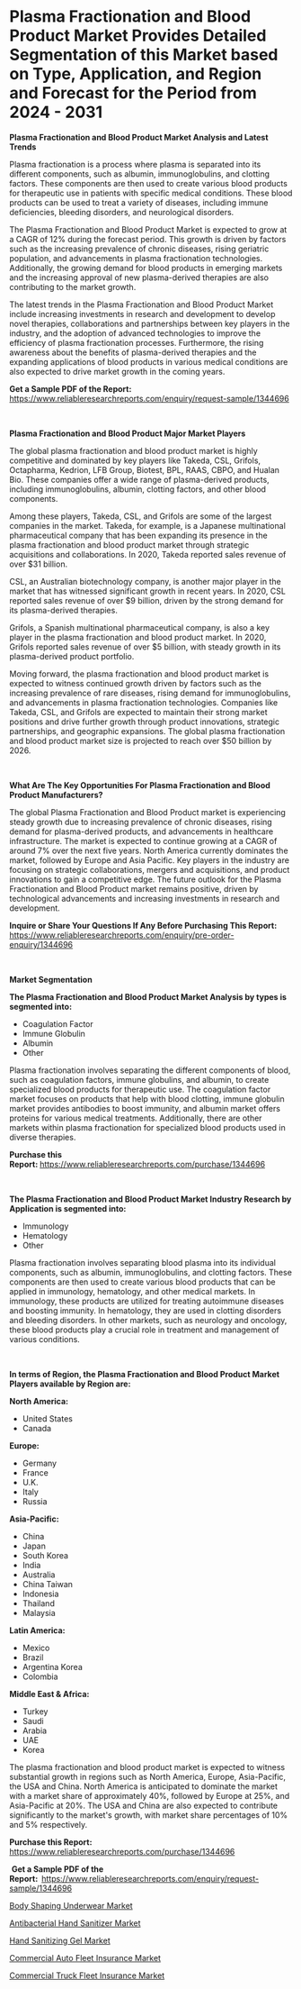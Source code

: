 <p><h1>Plasma Fractionation and Blood Product Market Provides Detailed Segmentation of this Market based on Type, Application, and Region and Forecast for the Period from 2024 - 2031</h1></p><p><strong>Plasma Fractionation and Blood Product Market Analysis and Latest Trends</strong></p>
<p><p>Plasma fractionation is a process where plasma is separated into its different components, such as albumin, immunoglobulins, and clotting factors. These components are then used to create various blood products for therapeutic use in patients with specific medical conditions. These blood products can be used to treat a variety of diseases, including immune deficiencies, bleeding disorders, and neurological disorders.</p><p>The Plasma Fractionation and Blood Product Market is expected to grow at a CAGR of 12% during the forecast period. This growth is driven by factors such as the increasing prevalence of chronic diseases, rising geriatric population, and advancements in plasma fractionation technologies. Additionally, the growing demand for blood products in emerging markets and the increasing approval of new plasma-derived therapies are also contributing to the market growth.</p><p>The latest trends in the Plasma Fractionation and Blood Product Market include increasing investments in research and development to develop novel therapies, collaborations and partnerships between key players in the industry, and the adoption of advanced technologies to improve the efficiency of plasma fractionation processes. Furthermore, the rising awareness about the benefits of plasma-derived therapies and the expanding applications of blood products in various medical conditions are also expected to drive market growth in the coming years.</p></p>
<p><strong>Get a Sample PDF of the Report:&nbsp;</strong> <a href="https://www.reliableresearchreports.com/enquiry/request-sample/1344696">https://www.reliableresearchreports.com/enquiry/request-sample/1344696</a></p>
<p>&nbsp;</p>
<p><strong>Plasma Fractionation and Blood Product Major Market Players</strong></p>
<p><p>The global plasma fractionation and blood product market is highly competitive and dominated by key players like Takeda, CSL, Grifols, Octapharma, Kedrion, LFB Group, Biotest, BPL, RAAS, CBPO, and Hualan Bio. These companies offer a wide range of plasma-derived products, including immunoglobulins, albumin, clotting factors, and other blood components.</p><p>Among these players, Takeda, CSL, and Grifols are some of the largest companies in the market. Takeda, for example, is a Japanese multinational pharmaceutical company that has been expanding its presence in the plasma fractionation and blood product market through strategic acquisitions and collaborations. In 2020, Takeda reported sales revenue of over $31 billion.</p><p>CSL, an Australian biotechnology company, is another major player in the market that has witnessed significant growth in recent years. In 2020, CSL reported sales revenue of over $9 billion, driven by the strong demand for its plasma-derived therapies.</p><p>Grifols, a Spanish multinational pharmaceutical company, is also a key player in the plasma fractionation and blood product market. In 2020, Grifols reported sales revenue of over $5 billion, with steady growth in its plasma-derived product portfolio.</p><p>Moving forward, the plasma fractionation and blood product market is expected to witness continued growth driven by factors such as the increasing prevalence of rare diseases, rising demand for immunoglobulins, and advancements in plasma fractionation technologies. Companies like Takeda, CSL, and Grifols are expected to maintain their strong market positions and drive further growth through product innovations, strategic partnerships, and geographic expansions. The global plasma fractionation and blood product market size is projected to reach over $50 billion by 2026.</p></p>
<p>&nbsp;</p>
<p><strong>What Are The Key Opportunities For Plasma Fractionation and Blood Product Manufacturers?</strong></p>
<p><p>The global Plasma Fractionation and Blood Product market is experiencing steady growth due to increasing prevalence of chronic diseases, rising demand for plasma-derived products, and advancements in healthcare infrastructure. The market is expected to continue growing at a CAGR of around 7% over the next five years. North America currently dominates the market, followed by Europe and Asia Pacific. Key players in the industry are focusing on strategic collaborations, mergers and acquisitions, and product innovations to gain a competitive edge. The future outlook for the Plasma Fractionation and Blood Product market remains positive, driven by technological advancements and increasing investments in research and development.</p></p>
<p><strong>Inquire or Share Your Questions If Any Before Purchasing This Report:</strong> <a href="https://www.reliableresearchreports.com/enquiry/pre-order-enquiry/1344696">https://www.reliableresearchreports.com/enquiry/pre-order-enquiry/1344696</a></p>
<p>&nbsp;</p>
<p><strong>Market Segmentation</strong></p>
<p><strong>The Plasma Fractionation and Blood Product Market Analysis by types is segmented into:</strong></p>
<p><ul><li>Coagulation Factor</li><li>Immune Globulin</li><li>Albumin</li><li>Other</li></ul></p>
<p><p>Plasma fractionation involves separating the different components of blood, such as coagulation factors, immune globulins, and albumin, to create specialized blood products for therapeutic use. The coagulation factor market focuses on products that help with blood clotting, immune globulin market provides antibodies to boost immunity, and albumin market offers proteins for various medical treatments. Additionally, there are other markets within plasma fractionation for specialized blood products used in diverse therapies.</p></p>
<p><strong>Purchase this Report:&nbsp;</strong><a href="https://www.reliableresearchreports.com/purchase/1344696">https://www.reliableresearchreports.com/purchase/1344696</a></p>
<p>&nbsp;</p>
<p><strong>The Plasma Fractionation and Blood Product Market Industry Research by Application is segmented into:</strong></p>
<p><ul><li>Immunology</li><li>Hematology</li><li>Other</li></ul></p>
<p><p>Plasma fractionation involves separating blood plasma into its individual components, such as albumin, immunoglobulins, and clotting factors. These components are then used to create various blood products that can be applied in immunology, hematology, and other medical markets. In immunology, these products are utilized for treating autoimmune diseases and boosting immunity. In hematology, they are used in clotting disorders and bleeding disorders. In other markets, such as neurology and oncology, these blood products play a crucial role in treatment and management of various conditions.</p></p>
<p>&nbsp;</p>
<p><strong>In terms of Region, the Plasma Fractionation and Blood Product Market Players available by Region are:</strong></p>
<p>
    <p> <strong> North America: </strong>
        <ul>
            <li>United States</li>
            <li>Canada</li>
        </ul>
        </p> 
    <p> <strong> Europe: </strong>
        <ul>
            <li>Germany</li>
            <li>France</li>
            <li>U.K.</li>
            <li>Italy</li>
            <li>Russia</li>
        </ul>
        </p> 
    <p> <strong> Asia-Pacific: </strong>
        <ul>
            <li>China</li>
            <li>Japan</li>
            <li>South Korea</li>
            <li>India</li>
            <li>Australia</li>
            <li>China Taiwan</li>
            <li>Indonesia</li>
            <li>Thailand</li>
            <li>Malaysia</li>
        </ul>
        </p> 
    <p> <strong> Latin America: </strong>
        <ul>
            <li>Mexico</li>
            <li>Brazil</li>
            <li>Argentina Korea</li>
            <li>Colombia</li>
        </ul>
        </p> 
    <p> <strong> Middle East & Africa: </strong>
        <ul>
            <li>Turkey</li>
            <li>Saudi</li>
            <li>Arabia</li>
            <li>UAE</li>
            <li>Korea</li>
        </ul>
    </p>
    </p>
<p><p>The plasma fractionation and blood product market is expected to witness substantial growth in regions such as North America, Europe, Asia-Pacific, the USA and China. North America is anticipated to dominate the market with a market share of approximately 40%, followed by Europe at 25%, and Asia-Pacific at 20%. The USA and China are also expected to contribute significantly to the market's growth, with market share percentages of 10% and 5% respectively.</p></p>
<p><strong>Purchase this Report: </strong><a href="https://www.reliableresearchreports.com/purchase/1344696">https://www.reliableresearchreports.com/purchase/1344696</a></p>
<p>&nbsp;<strong>Get a Sample PDF of the Report:&nbsp;&nbsp;</strong><a href="https://www.reliableresearchreports.com/enquiry/request-sample/1344696">https://www.reliableresearchreports.com/enquiry/request-sample/1344696</a></p>
<p><strong></strong></p>
<p><p><a href="https://medium.com/@caligoldner/body-shaping-underwear-nbsp-market-focuses-on-market-share-size-and-projected-forecast-till-2031-c52510e34ff2">Body Shaping Underwear Market</a></p><p><a href="https://medium.com/@andrewhills1925/antibacterial-hand-sanitizer-market-the-key-to-successful-business-strategy-forecast-till-2031-3b8c4bdcd77f">Antibacterial Hand Sanitizer Market</a></p><p><a href="https://medium.com/@andrewhills1925/hand-sanitizing-gel-market-comprehensive-assessment-by-type-application-and-geography-15d20bc8f9f3">Hand Sanitizing Gel Market</a></p><p><a href="https://medium.com/@minnieebert2827/commercial-auto-fleet-insurance-market-insights-into-market-cagr-market-trends-and-growth-dce57e791d55">Commercial Auto Fleet Insurance Market</a></p><p><a href="https://medium.com/@minnieebert2827/decoding-commercial-truck-fleet-insurance-market-metrics-market-share-trends-and-growth-patterns-108e0fe9fa40">Commercial Truck Fleet Insurance Market</a></p></p>